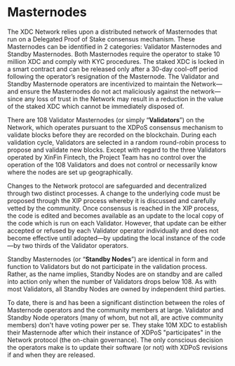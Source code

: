 # Masternodes

The XDC Network relies upon a distributed network of Masternodes that run on a Delegated Proof of Stake consensus mechanism. These Masternodes can be identified in 2 categories: Validator Masternodes and Standby Masternodes. Both Masternodes require the operator to stake 10 million XDC and comply with KYC procedures.  The staked XDC is locked in a smart contract and can be released only after a 30-day cool-off period following the operator’s resignation of the Masternode.  The Validator and Standby Masternode operators are incentivized to maintain the Network—and ensure the Masternodes do not act maliciously against the network—since any loss of trust in the Network may result in a reduction in the value of the staked XDC which cannot be immediately disposed of.

&#x20;

There are 108 Validator Masternodes (or simply “**Validators**”) on the Network, which operates pursuant to the XDPoS consensus mechanism to validate blocks before they are recorded on the blockchain. During each validation cycle, Validators are selected in a random round-robin process to propose and validate new blocks. Except with regard to the three Validators operated by XinFin Fintech, the Project Team has no control over the operation of the 108 Validators and does not control or necessarily know where the nodes are set up geographically.

&#x20;

Changes to the Network protocol are safeguarded and decentralized through two distinct processes.  A change to the underlying code must be proposed through the XIP process whereby it is discussed and carefully vetted by the community.  Once consensus is reached in the XIP process, the code is edited and becomes available as an update to the local copy of the code which is run on each Validator.  However, that update can be either accepted or refused by each Validator operator individually and does not become effective until adopted—by updating the local instance of the code—by two thirds of the Validator operators.

&#x20;

Standby Masternodes (or “**Standby Nodes**”) are identical in form and function to Validators but do not participate in the validation process.  Rather, as the name implies, Standby Nodes are on standby and are called into action only when the number of Validators drops below 108. As with most Validators, all Standby Nodes are owned by independent third parties.

&#x20;



&#x20;

To date, there is and has been a significant distinction between the roles of Masternode operators and the community members at large.  Validator and Standby Node operators (many of whom, but not all, are active community members) don't have voting power per se.  They stake 10M XDC to establish their Masternode after which their instance of XDPoS "participates" in the Network protocol (the on-chain governance).  The only conscious decision the operators make is to update their software (or not) with XDPoS revisions if and when they are released.
